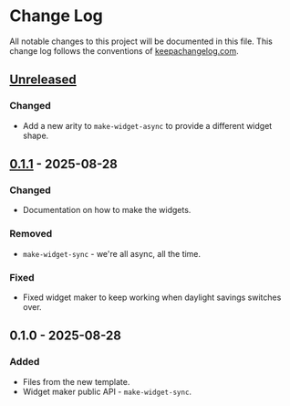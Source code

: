 # Change Log
All notable changes to this project will be documented in this file. This change log follows the conventions of [keepachangelog.com](http://keepachangelog.com/).

## [Unreleased]
### Changed
- Add a new arity to `make-widget-async` to provide a different widget shape.

## [0.1.1] - 2025-08-28
### Changed
- Documentation on how to make the widgets.

### Removed
- `make-widget-sync` - we're all async, all the time.

### Fixed
- Fixed widget maker to keep working when daylight savings switches over.

## 0.1.0 - 2025-08-28
### Added
- Files from the new template.
- Widget maker public API - `make-widget-sync`.

[Unreleased]: https://sourcehost.site/your-name/spil/compare/0.1.1...HEAD
[0.1.1]: https://sourcehost.site/your-name/spil/compare/0.1.0...0.1.1

